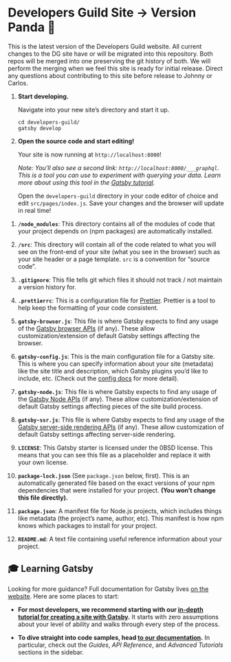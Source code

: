 # Developers Guild Site -> Version Panda 🐼

This is the latest version of the Developers
Guild website. All current changes to the DG site
have or will be migrated into this repository.
Both repos will be merged into one preserving the git
history of both. We will perform the merging when we feel
this site is ready for initial release. Direct any questions
about contributing to this site before release to Johnny or Carlos.

1.  **Start developing.**

    Navigate into your new site’s directory and start it up.

    ```shell
    cd developers-guild/
    gatsby develop
    ```

1.  **Open the source code and start editing!**

    Your site is now running at `http://localhost:8000`!

    _Note: You'll also see a second link: _`http://localhost:8000/___graphql`_. This is a tool you can use to experiment with querying your data. Learn more about using this tool in the [Gatsby tutorial](https://www.gatsbyjs.org/tutorial/part-five/#introducing-graphiql)._

    Open the `developers-guild` directory in your code editor of choice and edit `src/pages/index.js`. Save your changes and the browser will update in real time!

1)  **`/node_modules`**: This directory contains all of the modules of code that your project depends on (npm packages) are automatically installed.

2)  **`/src`**: This directory will contain all of the code related to what you will see on the front-end of your site (what you see in the browser) such as your site header or a page template. `src` is a convention for “source code”.

3)  **`.gitignore`**: This file tells git which files it should not track / not maintain a version history for.

4)  **`.prettierrc`**: This is a configuration file for [Prettier](https://prettier.io/). Prettier is a tool to help keep the formatting of your code consistent.

5)  **`gatsby-browser.js`**: This file is where Gatsby expects to find any usage of the [Gatsby browser APIs](https://www.gatsbyjs.org/docs/browser-apis/) (if any). These allow customization/extension of default Gatsby settings affecting the browser.

6)  **`gatsby-config.js`**: This is the main configuration file for a Gatsby site. This is where you can specify information about your site (metadata) like the site title and description, which Gatsby plugins you’d like to include, etc. (Check out the [config docs](https://www.gatsbyjs.org/docs/gatsby-config/) for more detail).

7)  **`gatsby-node.js`**: This file is where Gatsby expects to find any usage of the [Gatsby Node APIs](https://www.gatsbyjs.org/docs/node-apis/) (if any). These allow customization/extension of default Gatsby settings affecting pieces of the site build process.

8)  **`gatsby-ssr.js`**: This file is where Gatsby expects to find any usage of the [Gatsby server-side rendering APIs](https://www.gatsbyjs.org/docs/ssr-apis/) (if any). These allow customization of default Gatsby settings affecting server-side rendering.

9)  **`LICENSE`**: This Gatsby starter is licensed under the 0BSD license. This means that you can see this file as a placeholder and replace it with your own license.

10) **`package-lock.json`** (See `package.json` below, first). This is an automatically generated file based on the exact versions of your npm dependencies that were installed for your project. **(You won’t change this file directly).**

11) **`package.json`**: A manifest file for Node.js projects, which includes things like metadata (the project’s name, author, etc). This manifest is how npm knows which packages to install for your project.

12) **`README.md`**: A text file containing useful reference information about your project.

## 🎓 Learning Gatsby

Looking for more guidance? Full documentation for Gatsby lives [on the website](https://www.gatsbyjs.org/). Here are some places to start:

- **For most developers, we recommend starting with our [in-depth tutorial for creating a site with Gatsby](https://www.gatsbyjs.org/tutorial/).** It starts with zero assumptions about your level of ability and walks through every step of the process.

- **To dive straight into code samples, head [to our documentation](https://www.gatsbyjs.org/docs/).** In particular, check out the _Guides_, _API Reference_, and _Advanced Tutorials_ sections in the sidebar.
